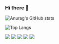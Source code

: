 ### Hi there 👋

<!--
**harrysci/harrysci** is a ✨ _special_ ✨ repository because its `README.md` (this file) appears on your GitHub profile.

Here are some ideas to get you started:

- 🔭 I’m currently working on ...
- 🌱 I’m currently learning ...
- 👯 I’m looking to collaborate on ...
- 🤔 I’m looking for help with ...
- 💬 Ask me about ...
- 📫 How to reach me: ...
- 😄 Pronouns: ...
- ⚡ Fun fact: ...
-->

![Anurag's GitHub stats](https://github-readme-stats.vercel.app/api?username=harrysci&show_icons=true&theme=gruvbox)

![Top Langs](https://github-readme-stats.vercel.app/api/top-langs/?username=6810779s&layout=compact&theme=tokyonight)

<img src="https://img.shields.io/badge/NOTION-ff434f?style={for-the-badge}&logo=#000000&logoColor=000000"/>
<img src="https://img.shields.io/badge/NOTION-ffffff?style={flat}&logo={#333333}&logoColor=000000"/>
<img src="https://img.shields.io/badge/NOTION-ffffff?style=for-the-badge&logo=#F7DF1E&logoColor=000000"/>
<img src="https://img.shields.io/badge/NOTION-ffffff?style=for-the-badge&logo={F7DF1E}&logoColor=000000"/>
<img src="https://img.shields.io/badge/NOTION-ffffff?style=for-the-badge&logo=000000&logoColor=000000"/>

